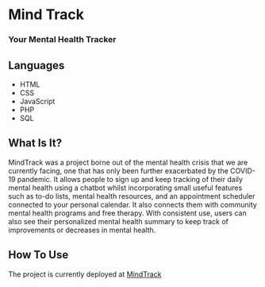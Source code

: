 # Mind Track
### Your Mental Health Tracker

## Languages
* HTML
* CSS
* JavaScript
* PHP
* SQL

## What Is It?
MindTrack was a project borne out of the mental health crisis that we are currently facing, one that has only been further exacerbated by the COVID-19 pandemic.
It allows people to sign up and keep tracking of their daily mental health using a chatbot whilst incorporating small useful features such as to-do lists, mental health resources,
and an appointment scheduler connected to your personal calendar. It also connects them with community mental health programs and free therapy. With consistent use, users can also see their personalized mental health summary to keep track of improvements
or decreases in mental health.  

## How To Use
The project is currently deployed at [MindTrack](sthenic-smile.000webhostapp.com)

